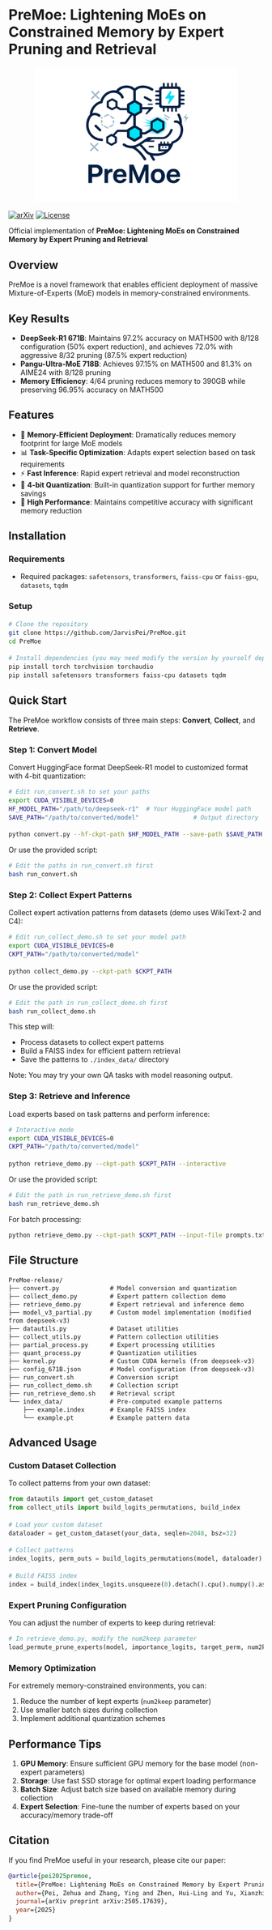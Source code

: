 # PreMoe: Lightening MoEs on Constrained Memory by Expert Pruning and Retrieval

<div align="center">
  <img src="premoe_logo.png" alt="PreMoe Logo" width="400"/>
</div>

[![arXiv](https://img.shields.io/badge/arXiv-2501.00000-b31b1b.svg)](https://arxiv.org/abs/2505.17639)
[![License](https://img.shields.io/badge/License-MIT-blue.svg)](LICENSE)

Official implementation of **PreMoe: Lightening MoEs on Constrained Memory by Expert Pruning and Retrieval**

## Overview

PreMoe is a novel framework that enables efficient deployment of massive Mixture-of-Experts (MoE) models in memory-constrained environments.

## Key Results

- **DeepSeek-R1 671B**: Maintains 97.2% accuracy on MATH500 with 8/128 configuration (50% expert reduction), and achieves 72.0% with aggressive 8/32 pruning (87.5% expert reduction)
- **Pangu-Ultra-MoE 718B**: Achieves 97.15% on MATH500 and 81.3% on AIME24 with 8/128 pruning
- **Memory Efficiency**: 4/64 pruning reduces memory to 390GB while preserving 96.95% accuracy on MATH500

## Features

- 🚀 **Memory-Efficient Deployment**: Dramatically reduces memory footprint for large MoE models
- 📊 **Task-Specific Optimization**: Adapts expert selection based on task requirements
- ⚡ **Fast Inference**: Rapid expert retrieval and model reconstruction
- 🔧 **4-bit Quantization**: Built-in quantization support for further memory savings
- 🎯 **High Performance**: Maintains competitive accuracy with significant memory reduction

## Installation

### Requirements

- Required packages: `safetensors`, `transformers`, `faiss-cpu` or `faiss-gpu`, `datasets`, `tqdm`

### Setup

```bash
# Clone the repository
git clone https://github.com/JarvisPei/PreMoe.git
cd PreMoe

# Install dependencies (you may need modify the version by yourself depend on your env)
pip install torch torchvision torchaudio
pip install safetensors transformers faiss-cpu datasets tqdm
```

## Quick Start

The PreMoe workflow consists of three main steps: **Convert**, **Collect**, and **Retrieve**.

### Step 1: Convert Model

Convert HuggingFace format DeepSeek-R1 model to customized format with 4-bit quantization:

```bash
# Edit run_convert.sh to set your paths
export CUDA_VISIBLE_DEVICES=0
HF_MODEL_PATH="/path/to/deepseek-r1"  # Your HuggingFace model path
SAVE_PATH="/path/to/converted/model"               # Output directory

python convert.py --hf-ckpt-path $HF_MODEL_PATH --save-path $SAVE_PATH
```

Or use the provided script:
```bash
# Edit the paths in run_convert.sh first
bash run_convert.sh
```

### Step 2: Collect Expert Patterns

Collect expert activation patterns from datasets (demo uses WikiText-2 and C4):

```bash
# Edit run_collect_demo.sh to set your model path
export CUDA_VISIBLE_DEVICES=0
CKPT_PATH="/path/to/converted/model"

python collect_demo.py --ckpt-path $CKPT_PATH
```

Or use the provided script:
```bash
# Edit the path in run_collect_demo.sh first
bash run_collect_demo.sh
```

This step will:
- Process datasets to collect expert patterns
- Build a FAISS index for efficient pattern retrieval
- Save the patterns to `./index_data/` directory

Note: You may try your own QA tasks with model reasoning output.

### Step 3: Retrieve and Inference

Load experts based on task patterns and perform inference:

```bash
# Interactive mode
export CUDA_VISIBLE_DEVICES=0
CKPT_PATH="/path/to/converted/model"

python retrieve_demo.py --ckpt-path $CKPT_PATH --interactive
```

Or use the provided script:
```bash
# Edit the path in run_retrieve_demo.sh first
bash run_retrieve_demo.sh
```

For batch processing:
```bash
python retrieve_demo.py --ckpt-path $CKPT_PATH --input-file prompts.txt --max-new-tokens 200 --temperature 0.2
```

## File Structure

```
PreMoe-release/
├── convert.py              # Model conversion and quantization
├── collect_demo.py         # Expert pattern collection demo
├── retrieve_demo.py        # Expert retrieval and inference demo
├── model_v3_partial.py     # Custom model implementation (modified from deepseek-v3)
├── datautils.py            # Dataset utilities
├── collect_utils.py        # Pattern collection utilities
├── partial_process.py      # Expert processing utilities
├── quant_process.py        # Quantization utilities
├── kernel.py               # Custom CUDA kernels (from deepseek-v3)
├── config_671B.json        # Model configuration (from deepseek-v3)
├── run_convert.sh          # Conversion script
├── run_collect_demo.sh     # Collection script
├── run_retrieve_demo.sh    # Retrieval script
└── index_data/             # Pre-computed example patterns
    ├── example.index       # Example FAISS index
    └── example.pt          # Example pattern data
```


## Advanced Usage

### Custom Dataset Collection

To collect patterns from your own dataset:

```python
from datautils import get_custom_dataset
from collect_utils import build_logits_permutations, build_index

# Load your custom dataset
dataloader = get_custom_dataset(your_data, seqlen=2048, bsz=32)

# Collect patterns
index_logits, perm_outs = build_logits_permutations(model, dataloader)

# Build FAISS index
index = build_index(index_logits.unsqueeze(0).detach().cpu().numpy().astype('float32'))
```

### Expert Pruning Configuration

You can adjust the number of experts to keep during retrieval:

```python
# In retrieve_demo.py, modify the num2keep parameter
load_permute_prune_experts(model, importance_logits, target_perm, num2keep=32)  # Keep 32 experts
```

### Memory Optimization

For extremely memory-constrained environments, you can:

1. Reduce the number of kept experts (`num2keep` parameter)
2. Use smaller batch sizes during collection
3. Implement additional quantization schemes

## Performance Tips

1. **GPU Memory**: Ensure sufficient GPU memory for the base model (non-expert parameters)
2. **Storage**: Use fast SSD storage for optimal expert loading performance
3. **Batch Size**: Adjust batch size based on available memory during collection
4. **Expert Selection**: Fine-tune the number of experts based on your accuracy/memory trade-off

## Citation

If you find PreMoe useful in your research, please cite our paper:

```bibtex
@article{pei2025premoe,
  title={PreMoe: Lightening MoEs on Constrained Memory by Expert Pruning and Retrieval},
  author={Pei, Zehua and Zhang, Ying and Zhen, Hui-Ling and Yu, Xianzhi and Liu, Wulong and Pan, Sinno Jialin and Yuan, Mingxuan and Yu, Bei},
  journal={arXiv preprint arXiv:2505.17639},
  year={2025}
}
```
